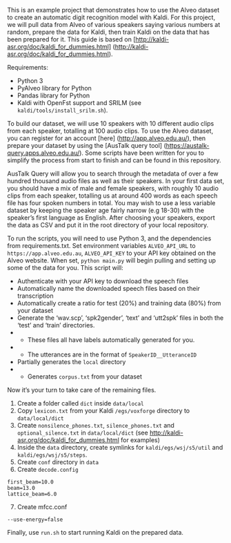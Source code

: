 This is an example project that demonstrates how to use the Alveo dataset to create an automatic digit recognition model with Kaldi. For this project, we will pull data from Alveo of various speakers saying various numbers at random, prepare the data for Kaldi, then train Kaldi on the data that has been prepared for it. This guide is based on [http://kaldi-asr.org/doc/kaldi_for_dummies.html] (http://kaldi-asr.org/doc/kaldi_for_dummies.html).

Requirements:
- Python 3
- PyAlveo library for Python
- Pandas library for Python
- Kaldi with OpenFst support and SRILM (see `kaldi/tools/install_srilm.sh`).

To build our dataset, we will use 10 speakers with 10 different audio clips from each speaker, totalling at 100 audio clips. To use the Alveo dataset, you can register for an account [here] (http://app.alveo.edu.au/), then prepare your dataset by using the [AusTalk query tool] (https://austalk-query.apps.alveo.edu.au/). Some scripts have been written for you to simplify the process from start to finish and can be found in this repository.

AusTalk Query will allow you to search through the metadata of over a few hundred thousand audio files as well as their speakers. In your first data set, you should have a mix of male and female speakers, with roughly 10 audio clips from each speaker, totalling us at around 400 words as each speech file has four spoken numbers in total. You may wish to use a less variable dataset by keeping the speaker age fairly narrow (e.g 18-30) with the speaker’s first language as English. After choosing your speakers, export the data as CSV and put it in the root directory of your local repository.

To run the scripts, you will need to use Python 3, and the dependencies from requirements.txt. Set environment variables `ALVEO_API_URL` to `https://app.alveo.edu.au`, `ALVEO_API_KEY` to your API key obtained on the Alveo website. When set, `python main.py` will begin pulling and setting up some of the data for you. This script will:
- Authenticate with your API key to download the speech files
- Automatically name the downloaded speech files based on their transcription
- Automatically create a ratio for test (20%) and training data (80%) from your dataset
- Generate the ‘wav.scp’, ‘spk2gender’, ‘text’ and ‘utt2spk’ files in both the ‘test’ and ‘train’ directories.
- - These files all have labels automatically generated for you.
- - The utterances are in the format of `SpeakerID__UtteranceID`
- Partially generates the `local` directory
- - Generates `corpus.txt` from your dataset

Now it’s your turn to take care of the remaining files.
1. Create a folder called `dict` inside `data/local`
2. Copy `lexicon.txt` from your Kaldi `/egs/voxforge` directory to `data/local/dict`
3. Create `nonsilence_phones.txt`, `silence_phones.txt` and `optional_silence.txt` in `data/local/dict` (see http://kaldi-asr.org/doc/kaldi_for_dummies.html for examples)
4. Inside the `data` directory, create symlinks for `kaldi/egs/wsj/s5/util` and `kaldi/egs/wsj/s5/steps`.
5. Create `conf` directory in `data`
6. Create `decode.config`
```
first_beam=10.0
beam=13.0
lattice_beam=6.0
```
7. Create mfcc.conf
```
--use-energy=false
```

Finally, use `run.sh` to start running Kaldi on the prepared data.
